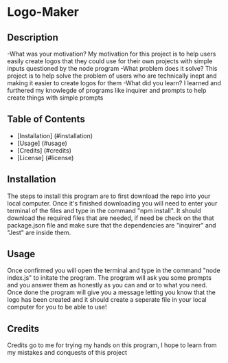 # Logo-Maker

## Description

-What was your motivation?
My motivation for this project is to help users easily create logos that they could use for their own projects with simple inputs questioned by the node program
-What problem does it solve?
This project is to help solve the problem of users who are technically inept and making it easier to create logos for them
-What did you learn?
I learned and furthered my knowlegde of programs like inquirer and prompts to help create things with simple prompts

## Table of Contents

- [Installation] (#installation)
- [Usage] (#usage)
- [Credits] (#credits)
- [License] (#license)

## Installation
The steps to install this program are to first download the repo into your local computer. Once it's finished downloading you will need to enter your terminal of the files and type in the command "npm install". It should download the required files that are needed, if need be check on the that package.json file and make sure that the dependencies are "inquirer" and "Jest" are inside them.
## Usage
Once confirmed you will open the terminal and type in the command "node index.js" to initate the program. The program will ask you some prompts and you answer them as honestly as you can and or to what you need. Once done the program will give you a message letting you know that the logo has been created and it should create a seperate file in your local computer for you to be able to use!
## Credits
Credits go to me for trying my hands on this program, I hope to learn from my mistakes and conquests of this project
